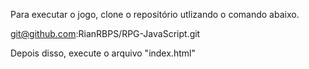 Para executar o jogo, clone o repositório utlizando o comando abaixo.

git@github.com:RianRBPS/RPG-JavaScript.git

Depois disso, execute o arquivo "index.html"
